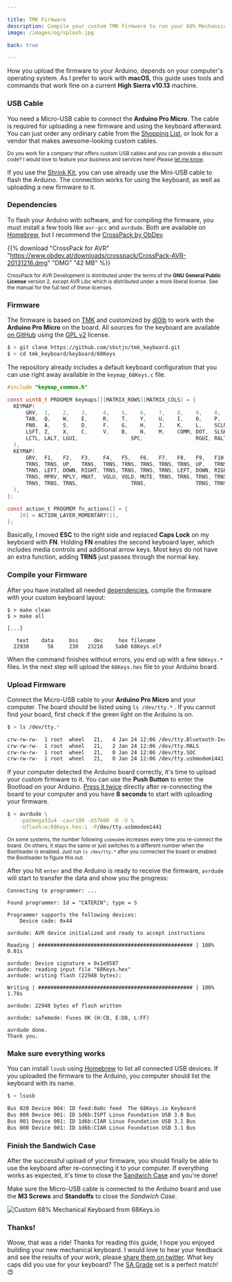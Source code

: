 ```yaml
---

title: TMK Firmware
description: Compile your custom TMK Firmware to run your 68% Mechanical Keyboard. A complete shopping list helps you with ordering all parts, and a detailed DIY guide with photos supports you in building your own mechanical keyboard.
image: /images/og/splash.jpg

back: true

---
```


How you upload the firmware to your Arduino, depends on your computer's operating system. As I prefer to work with **macOS**, this guide uses tools and commands that work fine on a current **High Sierra v10.13** machine.

### USB Cable

You need a Micro-USB cable to connect the **Arduino Pro Micro**. The cable is required for uploading a new firmware and using the keyboard afterward. You can just order any ordinary cable from the [Shopping List][parts], or look for a vendor that makes awesome-looking custom cables.

<small>Do you work for a company that offers custom USB cables and you can provide a discount code? I would love to feature your business and services here! Please [let me know][sbstjn].</small>

If you use the [Shrink Kit][shrink], you can use already use the Mini-USB cable to flash the Arduino. The connection works for using the keyboard, as well as uploading a new firmware to it.

### Dependencies

To flash your Arduino with software, and for compiling the firmware, you must install a few tools like `avr-gcc` and `avrdude`. Both are available on [Homebrew][homebrew], but I recommend the [CrossPack by ObDev][crosspack].

{{% download "CrossPack for AVR" "https://www.obdev.at/downloads/crosspack/CrossPack-AVR-20131216.dmg" "DMG" "42 MB" %}}

<small>CrossPack for AVR Development is distributed under the terms of the **GNU General Public License** version 2, except AVR Libc which is distributed under a more liberal license. See the manual for the full text of these licenses.</small>

### Firmware

The firmware is based on [TMK][tmk] and customized by [di0ib][di0ib] to work with the **Arduino Pro Micro** on the board. All sources for the keyboard are available [on GitHub][firmware] using the [GPL v2][license] license.

```bash
$ > git clone https://github.com/sbstjn/tmk_keyboard.git
$ > cd tmk_keyboard/keyboard/68Keys
```

The repository already includes a default keyboard configuration that you can use right away available in the `keymap_68Keys.c` file.

```c
#include "keymap_common.h"

const uint8_t PROGMEM keymaps[][MATRIX_ROWS][MATRIX_COLS] = {
  KEYMAP(
      GRV,  1,    2,    3,     4,    5,    6,    7,    8,    9,    0,     MINS, EQL,  BSPC,   ESC,  PGUP,
      TAB,  Q,    W,    E,     R,    T,    Y,    U,    I,    O,    P,     LBRC, RBRC, BSLS,   DEL,  PGDN,
      FN0,  A,    S,    D,     F,    G,    H,    J,    K,    L,    SCLN,  QUOT, ENT, 
      LSFT, Z,    X,    C,     V,    B,    N,    M,    COMM, DOT,  SLSH,        RSFT,         UP,
      LCTL, LALT, LGUI,                 SPC,                 RGUI, RALT,  RCTL,         LEFT, DOWN, RGHT
  ),
  KEYMAP(
      GRV,  F1,   F2,   F3,    F4,   F5,   F6,   F7,   F8,   F9,   F10,   F11,  F12,  TRNS,   TRNS, HOME,
      TRNS, TRNS, UP,   TRNS,  TRNS, TRNS, TRNS, TRNS, TRNS, UP,   TRNS,  TRNS, TRNS, TRNS,   TRNS, END,
      TRNS, LEFT, DOWN, RIGHT, TRNS, TRNS, TRNS, TRNS, LEFT, DOWN, RIGHT, TRNS, TRNS, 
      TRNS, MPRV, MPLY, MNXT,  VOLU, VOLD, MUTE, TRNS, TRNS, TRNS, TRNS,        TRNS,         VOLU, 
      TRNS, TRNS, TRNS,                 TRNS,                TRNS, TRNS,  APP,          MPRV, VOLD, MNXT
  ),
};

const action_t PROGMEM fn_actions[] = {
    [0] = ACTION_LAYER_MOMENTARY(1),
};
```


Basically, I moved **ESC** to the right side and replaced **Caps Lock** on my keyboard with **FN**. Holding **FN** enables the second keyboard layer, which includes media controls and additional arrow keys. Most keys do not have an extra function, adding **TRNS** just passes through the normal key.

### Compile your Firmware

After you have installed all needed [dependencies](#dependencies), compile the firmware with your custom keyboard layout:

```
$ > make clean
$ > make all

[...]

   text	   data	    bss	    dec	    hex	filename
  22930	     56	    230	  23216	   5ab0	68Keys.elf
```

When the command finishes without errors, you end up with a few `68Keys.*` files. In the next step will upload the `68Keys.hex` file to your Arduino board.

### Upload Firmware

Connect the Micro-USB cable to your **Arduino Pro Micro** and your computer. The board should be listed using `ls /dev/tty.*` . If you cannot find your board, first check if the green light on the Arduino is on.

```bash
$ > ls /dev/tty.*

crw-rw-rw-  1 root  wheel   21,   4 Jan 24 12:06 /dev/tty.Bluetooth-Incoming-Port
crw-rw-rw-  1 root  wheel   21,   2 Jan 24 12:06 /dev/tty.MALS
crw-rw-rw-  1 root  wheel   21,   0 Jan 24 12:06 /dev/tty.SOC
crw-rw-rw-  1 root  wheel   21,   0 Jan 24 12:06 /dev/tty.usbmodem1441
```

If your computer detected the Arduino board correctly, it's time to upload your custom firmware to it. You can use the **Push Button** to enter the Bootload on your Arduino. [Press it twice][bootloader] directly after re-connecting the board to your computer and you have **8 seconds** to start with uploading your firmware.


```bash
$ > avrdude \
    -patmega32u4 -cavr109 -b57600 -D -V \
    -Uflash:w:68Keys.hex:i -P/dev/tty.usbmodem1441
```

<small>On some systems, the number following `usbmodem` increases every time you re-connect the board. On others, it stays the same or just switches to a different number when the Bootloader is enabled. Just run `ls /dev/tty.*`  after you connected the board or enabled the Bootloader to figure this out.</small>

After you hit `enter` and the Arduino is ready to receive the firmware, `avrdude` will start to transfer the data and show you the progress:

````
Connecting to programmer: ...

Found programmer: Id = "CATERIN"; type = S

Programmer supports the following devices:
    Device code: 0x44

avrdude: AVR device initialized and ready to accept instructions

Reading | ################################################## | 100% 0.01s

avrdude: Device signature = 0x1e9587
avrdude: reading input file "68Keys.hex"
avrdude: writing flash (22948 bytes):

Writing | ################################################## | 100% 1.78s

avrdude: 22948 bytes of flash written

avrdude: safemode: Fuses OK (H:CB, E:D8, L:FF)

avrdude done.
Thank you.
````


### Make sure everything works

You can install `lsusb` using [Homebrew][homebrew] to list all connected USB devices. If you uploaded the firmware to the Arduino, you computer should list the keyboard with its name.

```bash
$ > lsusb

Bus 020 Device 004: ID feed:0a0c feed  The 68Keys.io Keyboard
Bus 000 Device 001: ID 1d6b:ISPT Linux Foundation USB 3.0 Bus
Bus 001 Device 001: ID 1d6b:CIAR Linux Foundation USB 3.1 Bus
Bus 000 Device 001: ID 1d6b:CIAR Linux Foundation USB 3.1 Bus
```

### Finish the Sandwich Case

After the successful upload of your firmware, you should finally be able to use the keyboard after re-connecting it to your computer. If everything works as expected, it's time to close the [Sandwich Case][case] and you're done!

Make sure the Micro-USB cable is connected to the Arduino board and use the **M3 Screws** and **Standoffs** to close the *Sandwich Case*.

![Custom 68% Mechanical Keyboard from 68Keys.io](/images/intro.jpg)

### Thanks!

Woow, that was a ride! Thanks for reading this guide, I hope you enjoyed building your new mechanical keyboard. I would love to hear your feedback and see the results of your work, please [share them on twitter][twitter]. What key caps did you use for your keyboard? The [SA Grade][grade] set is a perfect match! 😍

[sbstjn]: https://twitter.com/sbstjn
[twitter]: https://twitter.com/68Keys
[github]: https://github.com/sbstjn/68keys.io
[homebrew]: https://breh.sh
[crosspack]: https://www.obdev.at/products/crosspack/download.html
[parts]: /parts
[firmware]: https://github.com/sbstjn/tmk_keyboard/tree/master/keyboard/68Keys
[license]: https://github.com/sbstjn/tmk_keyboard#license
[bootloader]: https://learn.sparkfun.com/tutorials/pro-micro--fio-v3-hookup-guide/troubleshooting-and-faq#ts-reset
[case]: /guide/case
[grade]: http://www.keyset.design/
[tmk]: https://github.com/tmk/tmk_keyboard
[di0ib]: https://github.com/di0ib/
[teensy]: https://www.pjrc.com/teensy/
[shrink]: /parts/#shrink-kit